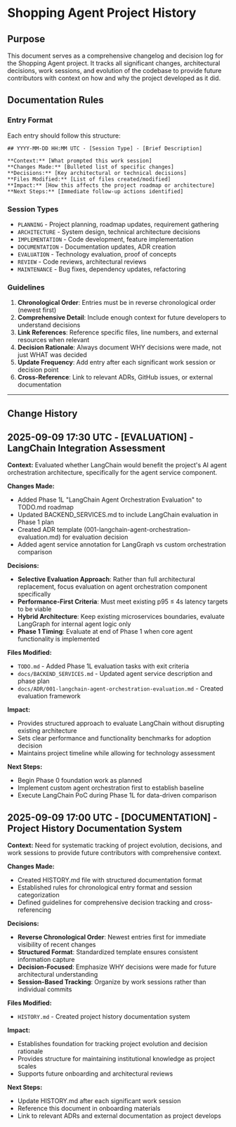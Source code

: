 # Shopping Agent Project History

## Purpose
This document serves as a comprehensive changelog and decision log for the Shopping Agent project. It tracks all significant changes, architectural decisions, work sessions, and evolution of the codebase to provide future contributors with context on how and why the project developed as it did.

## Documentation Rules

### Entry Format
Each entry should follow this structure:
```
## YYYY-MM-DD HH:MM UTC - [Session Type] - [Brief Description]

**Context:** [What prompted this work session]
**Changes Made:** [Bulleted list of specific changes]
**Decisions:** [Key architectural or technical decisions]
**Files Modified:** [List of files created/modified]
**Impact:** [How this affects the project roadmap or architecture]
**Next Steps:** [Immediate follow-up actions identified]
```

### Session Types
- `PLANNING` - Project planning, roadmap updates, requirement gathering
- `ARCHITECTURE` - System design, technical architecture decisions
- `IMPLEMENTATION` - Code development, feature implementation
- `DOCUMENTATION` - Documentation updates, ADR creation
- `EVALUATION` - Technology evaluation, proof of concepts
- `REVIEW` - Code reviews, architectural reviews
- `MAINTENANCE` - Bug fixes, dependency updates, refactoring

### Guidelines
1. **Chronological Order**: Entries must be in reverse chronological order (newest first)
2. **Comprehensive Detail**: Include enough context for future developers to understand decisions
3. **Link References**: Reference specific files, line numbers, and external resources when relevant
4. **Decision Rationale**: Always document WHY decisions were made, not just WHAT was decided
5. **Update Frequency**: Add entry after each significant work session or decision point
6. **Cross-Reference**: Link to relevant ADRs, GitHub issues, or external documentation

---

## Change History

## 2025-09-09 17:30 UTC - [EVALUATION] - LangChain Integration Assessment

**Context:** Evaluated whether LangChain would benefit the project's AI agent orchestration architecture, specifically for the agent service component.

**Changes Made:**
- Added Phase 1L "LangChain Agent Orchestration Evaluation" to TODO.md roadmap
- Updated BACKEND_SERVICES.md to include LangChain evaluation in Phase 1 plan
- Created ADR template (001-langchain-agent-orchestration-evaluation.md) for evaluation decision
- Added agent service annotation for LangGraph vs custom orchestration comparison

**Decisions:**
- **Selective Evaluation Approach**: Rather than full architectural replacement, focus evaluation on agent orchestration component specifically
- **Performance-First Criteria**: Must meet existing p95 ≤ 4s latency targets to be viable
- **Hybrid Architecture**: Keep existing microservices boundaries, evaluate LangGraph for internal agent logic only
- **Phase 1 Timing**: Evaluate at end of Phase 1 when core agent functionality is implemented

**Files Modified:**
- `TODO.md` - Added Phase 1L evaluation tasks with exit criteria
- `docs/BACKEND_SERVICES.md` - Updated agent service description and phase plan
- `docs/ADR/001-langchain-agent-orchestration-evaluation.md` - Created evaluation framework

**Impact:** 
- Provides structured approach to evaluate LangChain without disrupting existing architecture
- Sets clear performance and functionality benchmarks for adoption decision
- Maintains project timeline while allowing for technology assessment

**Next Steps:**
- Begin Phase 0 foundation work as planned
- Implement custom agent orchestration first to establish baseline
- Execute LangChain PoC during Phase 1L for data-driven comparison

## 2025-09-09 17:00 UTC - [DOCUMENTATION] - Project History Documentation System

**Context:** Need for systematic tracking of project evolution, decisions, and work sessions to provide future contributors with comprehensive context.

**Changes Made:**
- Created HISTORY.md file with structured documentation format
- Established rules for chronological entry format and session categorization
- Defined guidelines for comprehensive decision tracking and cross-referencing

**Decisions:**
- **Reverse Chronological Order**: Newest entries first for immediate visibility of recent changes
- **Structured Format**: Standardized template ensures consistent information capture
- **Decision-Focused**: Emphasize WHY decisions were made for future architectural understanding
- **Session-Based Tracking**: Organize by work sessions rather than individual commits

**Files Modified:**
- `HISTORY.md` - Created project history documentation system

**Impact:**
- Establishes foundation for tracking project evolution and decision rationale
- Provides structure for maintaining institutional knowledge as project scales
- Supports future onboarding and architectural reviews

**Next Steps:**
- Update HISTORY.md after each significant work session
- Reference this document in onboarding materials
- Link to relevant ADRs and external documentation as project develops
